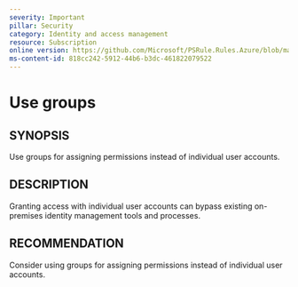 ```yaml
---
severity: Important
pillar: Security
category: Identity and access management
resource: Subscription
online version: https://github.com/Microsoft/PSRule.Rules.Azure/blob/main/docs/rules/en/Azure.RBAC.UseGroups.md
ms-content-id: 818cc242-5912-44b6-b3dc-461822079522
---
```


# Use groups

## SYNOPSIS

Use groups for assigning permissions instead of individual user accounts.

## DESCRIPTION

Granting access with individual user accounts can bypass existing on-premises identity management tools and processes.

## RECOMMENDATION

Consider using groups for assigning permissions instead of individual user accounts.
